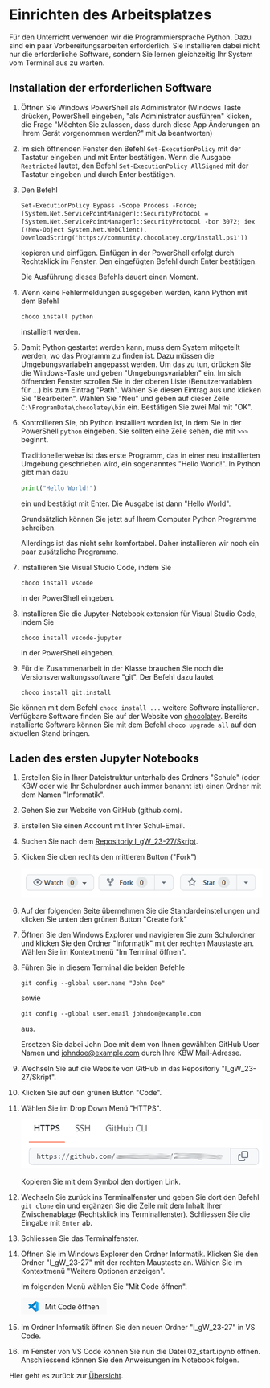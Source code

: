 # Einrichten des Arbeitsplatzes

Für den Unterricht verwenden wir die Programmiersprache Python. Dazu
sind ein paar Vorbereitungsarbeiten erforderlich. Sie installieren dabei
nicht nur die erforderliche Software, sondern Sie lernen gleichzeitig
Ihr System vom Terminal aus zu warten.

## Installation der erforderlichen Software

1. Öffnen Sie Windows PowerShell als Administrator (Windows Taste
   drücken, PowerShell eingeben, "als Administrator ausführen" klicken,
   die Frage "Möchten Sie zulassen, dass durch diese App Änderungen an
   Ihrem Gerät vorgenommen werden?" mit Ja beantworten)
2. Im sich öffnenden Fenster den Befehl `Get-ExecutionPolicy` mit der
   Tastatur eingeben und mit Enter bestätigen.
   Wenn die Ausgabe `Restricted` lautet, den Befehl `Set-ExecutionPolicy
   AllSigned` mit der Tastatur eingeben und durch Enter bestätigen.
3. Den Befehl

   ```
   Set-ExecutionPolicy Bypass -Scope Process -Force; [System.Net.ServicePointManager]::SecurityProtocol = [System.Net.ServicePointManager]::SecurityProtocol -bor 3072; iex ((New-Object System.Net.WebClient). DownloadString('https://community.chocolatey.org/install.ps1'))
   ```

  
   kopieren und einfügen. Einfügen in der PowerShell erfolgt durch
   Rechtsklick im Fenster. Den eingefügten Befehl durch Enter
   bestätigen.
   
   Die Ausführung dieses Befehls dauert einen Moment.
4. Wenn keine Fehlermeldungen ausgegeben werden, kann Python mit dem
   Befehl
   ```
   choco install python
   ```
   installiert werden.
5. Damit Python gestartet werden kann, muss dem System mitgeteilt
   werden, wo das Programm zu finden ist. Dazu müssen die
   Umgebungsvariabeln angepasst werden. Um das zu tun, drücken Sie die
   Windows-Taste und geben "Umgebungsvariablen" ein. Im sich öffnenden
   Fenster scrollen Sie in der oberen Liste (Benutzervariablen für ...)
   bis zum Eintrag "Path". Wählen Sie diesen Eintrag aus und klicken Sie
   "Bearbeiten". Wählen Sie "Neu" und geben auf dieser Zeile
   `C:\ProgramData\chocolatey\bin` ein. Bestätigen Sie zwei Mal mit
   "OK".
6. Kontrollieren Sie, ob Python installiert worden ist, in dem Sie in
   der PowerShell `python` eingeben. Sie sollten eine Zeile sehen, die
   mit `>>>` beginnt.

   Traditionellerweise ist das erste Programm, das in einer neu
   installierten Umgebung geschrieben wird, ein sogenanntes "Hello
   World!". In Python gibt man dazu
   ```python
   print("Hello World!")
   ```
   ein und
   bestätigt mit Enter. Die Ausgabe ist dann "Hello World".

   Grundsätzlich können Sie jetzt auf Ihrem Computer Python Programme
   schreiben.
   
   Allerdings ist das nicht sehr komfortabel. Daher installieren wir
   noch ein paar zusätzliche Programme.

7. Installieren Sie Visual Studio Code, indem Sie
   ```
   choco install vscode
   ```
   in der PowerShell eingeben.

8.  Installieren Sie die Jupyter-Notebook extension für Visual Studio
    Code, indem Sie
    ```
    choco install vscode-jupyter
    ```
    in der PowerShell
    eingeben.

9.  Für die Zusammenarbeit in der Klasse brauchen Sie noch die
    Versionsverwaltungssoftware "git". Der Befehl dazu lautet
    ```
    choco install git.install
    ```
   
Sie können mit dem Befehl `choco install ...` weitere Software
installieren. Verfügbare Software finden Sie auf der Website von
[chocolatey](https://chocolatey.org/). Bereits installierte Software
können Sie mit dem Befehl `choco upgrade all` auf den aktuellen Stand
bringen.

## Laden des ersten Jupyter Notebooks

1. Erstellen Sie in Ihrer Dateistruktur unterhalb des Ordners "Schule"
   (oder KBW oder wie Ihr Schulordner auch immer benannt ist) einen
   Ordner mit dem Namen "Informatik".

2. Gehen Sie zur Website von GitHub (github.com).
3. Erstellen Sie einen Account mit Ihrer Schul-Email.
4. Suchen Sie nach dem [Repositoriy I_gW_23-27/Skript](https://github.com/I-gW-23-27/Skript).
5. Klicken Sie oben rechts den mittleren Button ("Fork")
   
   ![Fork](../images/fork.png)

6. Auf der folgenden Seite übernehmen Sie die Standardeinstellungen und
   klicken Sie unten den grünen Button "Create fork"
7. Öffnen Sie den Windows Explorer und navigieren Sie zum Schulordner
   und klicken Sie den Ordner "Informatik" mit der rechten Maustaste an.
   Wählen Sie im Kontextmenü "Im Terminal öffnen".

8. Führen Sie in diesem Terminal die beiden Befehle
   ```git
   git config --global user.name "John Doe"
   ```
   sowie
   ```
   git config --global user.email johndoe@example.com
   ```
   aus.

   Ersetzen Sie dabei John Doe mit dem von Ihnen gewählten GitHub User
   Namen und johndoe@example.com durch Ihre KBW Mail-Adresse.

1.  Wechseln Sie auf die Website von GitHub in das Repositoriy "I_gW_23-27/Skript".
2.   Klicken Sie auf den grünen Button "Code".
3.  Wählen Sie im Drop Down Menü "HTTPS".

    ![GitHub Clone](../images/GitHub_HTTPS.png)

    Kopieren Sie mit dem Symbol den dortigen Link.
4.  Wechseln Sie zurück ins Terminalfenster und geben Sie dort den
    Befehl `git clone` ein und ergänzen Sie
    die Zeile mit dem Inhalt Ihrer Zwischenablage (Rechtsklick ins Terminalfenster). Schliessen
    Sie die Eingabe mit `Enter` ab.
5.  Schliessen Sie das Terminalfenster.
6.  Öffnen Sie im Windows Explorer den Ordner Informatik. Klicken Sie
    den Ordner "I_gW_23-27" mit der rechten Maustaste an.
    Wählen Sie im Kontextmenü "Weitere Optionen anzeigen".
   
    Im folgenden Menü wählen Sie "Mit Code öffnen".

    ![VSCode](../images/VSCode.png)


15. Im Ordner Informatik öffnen Sie den neuen Ordner "I_gW_23-27" in VS Code.
16. Im Fenster von VS Code können Sie nun die Datei 02_start.ipynb
    öffnen. Anschliessend können Sie den Anweisungen im Notebook folgen.


Hier geht es zurück zur [Übersicht](index.md).
